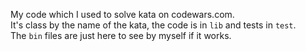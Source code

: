 My code which I used to solve kata on codewars.com.\
It's class by the name of the kata, the code is in `lib` and tests in `test`.\
The `bin` files are just here to see by myself if it works.